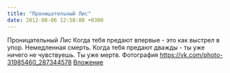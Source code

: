 ```yaml
---
title: "Проницательный Лис"
date: 2012-08-06 12:58:00 +0300
---
```


Проницательный Лис
Когда тебя предают впервые - это как выстрел в упор. Немедленная смерть. Когда тебя предают дважды - ты уже ничего не чувствуешь. Ты уже мертв.
Фотография
<a class="vk-attach" href="https://vk.com/photo-31985460_287344578">https://vk.com/photo-31985460_287344578</a>
<a class="vk-attach" href="https://vk.com/photo-31985460_287344578">Вложение</a>
